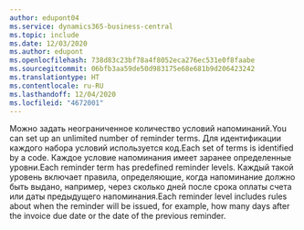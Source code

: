 ```yaml
---
author: edupont04
ms.service: dynamics365-business-central
ms.topic: include
ms.date: 12/03/2020
ms.author: edupont
ms.openlocfilehash: 738d83c23bf78a4f8052eca276ec531e0f8faabe
ms.sourcegitcommit: 06bfb3aa59de50d983175e68e681b9d206423242
ms.translationtype: HT
ms.contentlocale: ru-RU
ms.lasthandoff: 12/04/2020
ms.locfileid: "4672001"
---
```

<span data-ttu-id="8e732-101">Можно задать неограниченное количество условий напоминаний.</span><span class="sxs-lookup"><span data-stu-id="8e732-101">You can set up an unlimited number of reminder terms.</span></span> <span data-ttu-id="8e732-102">Для идентификации каждого набора условий используется код.</span><span class="sxs-lookup"><span data-stu-id="8e732-102">Each set of terms is identified by a code.</span></span> <span data-ttu-id="8e732-103">Каждое условие напоминания имеет заранее определенные уровни.</span><span class="sxs-lookup"><span data-stu-id="8e732-103">Each reminder term has predefined reminder levels.</span></span> <span data-ttu-id="8e732-104">Каждый такой уровень включает правила, определяющие, когда напоминание должно быть выдано, например, через сколько дней после срока оплаты счета или даты предыдущего напоминания.</span><span class="sxs-lookup"><span data-stu-id="8e732-104">Each reminder level includes rules about when the reminder will be issued, for example, how many days after the invoice due date or the date of the previous reminder.</span></span>
